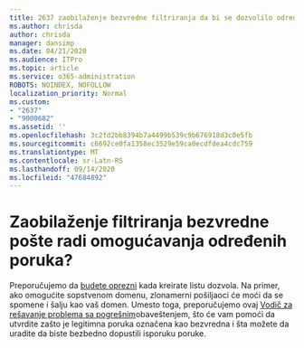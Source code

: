 ```yaml
---
title: 2637 zaobilaženje bezvredne filtriranja da bi se dozvolilo određeno slanje poruka?
ms.author: chrisda
author: chrisda
manager: dansimp
ms.date: 04/21/2020
ms.audience: ITPro
ms.topic: article
ms.service: o365-administration
ROBOTS: NOINDEX, NOFOLLOW
localization_priority: Normal
ms.custom:
- "2637"
- "9000682"
ms.assetid: ''
ms.openlocfilehash: 3c2fd2bb8394b7a4499b539c9b676918d3c0e5fb
ms.sourcegitcommit: c6692ce0fa1358ec3529e59ca0ecdfdea4cdc759
ms.translationtype: MT
ms.contentlocale: sr-Latn-RS
ms.lasthandoff: 09/14/2020
ms.locfileid: "47684892"
---
```

# <a name="bypass-spam-filtering-to-allow-specific-messages"></a>Zaobilaženje filtriranja bezvredne pošte radi omogućavanja određenih poruka?

Preporučujemo da [budete oprezni](https://docs.microsoft.com/exchange/troubleshoot/antispam/cautions-against-bypassing-spam-filters) kada kreirate listu dozvola. Na primer, ako omogućite sopstvenom domenu, zlonamerni pošiljaoci će moći da se spomene i šalju kao vaš domen.  Umesto toga, preporučujemo ovaj [Vodič za rešavanje problema sa pogrešnim](https://docs.microsoft.com/microsoft-365/security/office-365-security/anti-spam-protection)obaveštenjem, što će vam pomoći da utvrdite zašto je legitimna poruka označena kao bezvredna i šta možete da uradite da biste bezbedno dopustili isporuku poruke.
